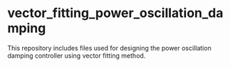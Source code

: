 # vector_fitting_power_oscillation_damping
This repository includes files used for designing the power oscillation damping controller using vector fitting method.
